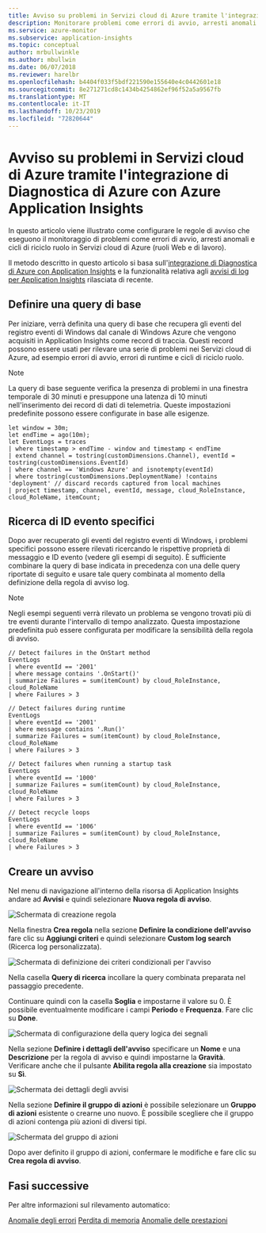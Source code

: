 ```yaml
---
title: Avviso su problemi in Servizi cloud di Azure tramite l'integrazione di Diagnostica di Azure con Azure Application Insights | Microsoft Docs
description: Monitorare problemi come errori di avvio, arresti anomali e cicli di riciclo ruolo in Servizi cloud di Azure con Azure Application Insights
ms.service: azure-monitor
ms.subservice: application-insights
ms.topic: conceptual
author: mrbullwinkle
ms.author: mbullwin
ms.date: 06/07/2018
ms.reviewer: harelbr
ms.openlocfilehash: b4404f033f5bdf221590e155640e4c0442601e18
ms.sourcegitcommit: 8e271271cd8c1434b4254862ef96f52a5a9567fb
ms.translationtype: MT
ms.contentlocale: it-IT
ms.lasthandoff: 10/23/2019
ms.locfileid: "72820644"
---
```

# <a name="alert-on-issues-in-azure-cloud-services-using-the-azure-diagnostics-integration-with-azure-application-insights"></a>Avviso su problemi in Servizi cloud di Azure tramite l'integrazione di Diagnostica di Azure con Azure Application Insights

In questo articolo viene illustrato come configurare le regole di avviso che eseguono il monitoraggio di problemi come errori di avvio, arresti anomali e cicli di riciclo ruolo in Servizi cloud di Azure (ruoli Web e di lavoro).

Il metodo descritto in questo articolo si basa sull'[integrazione di Diagnostica di Azure con Application Insights](https://azure.microsoft.com/blog/azure-diagnostics-integration-with-application-insights/) e la funzionalità relativa agli [avvisi di log per Application Insights](https://azure.microsoft.com/blog/log-alerts-for-application-insights-preview/) rilasciata di recente.

## <a name="define-a-base-query"></a>Definire una query di base

Per iniziare, verrà definita una query di base che recupera gli eventi del registro eventi di Windows dal canale di Windows Azure che vengono acquisiti in Application Insights come record di traccia.
Questi record possono essere usati per rilevare una serie di problemi nei Servizi cloud di Azure, ad esempio errori di avvio, errori di runtime e cicli di riciclo ruolo.

> [!NOTE]
> La query di base seguente verifica la presenza di problemi in una finestra temporale di 30 minuti e presuppone una latenza di 10 minuti nell'inserimento dei record di dati di telemetria. Queste impostazioni predefinite possono essere configurate in base alle esigenze.

```
let window = 30m;
let endTime = ago(10m);
let EventLogs = traces
| where timestamp > endTime - window and timestamp < endTime
| extend channel = tostring(customDimensions.Channel), eventId = tostring(customDimensions.EventId)
| where channel == 'Windows Azure' and isnotempty(eventId)
| where tostring(customDimensions.DeploymentName) !contains 'deployment' // discard records captured from local machines
| project timestamp, channel, eventId, message, cloud_RoleInstance, cloud_RoleName, itemCount;
```

## <a name="check-for-specific-event-ids"></a>Ricerca di ID evento specifici

Dopo aver recuperato gli eventi del registro eventi di Windows, i problemi specifici possono essere rilevati ricercando le rispettive proprietà di messaggio e ID evento (vedere gli esempi di seguito).
È sufficiente combinare la query di base indicata in precedenza con una delle query riportate di seguito e usare tale query combinata al momento della definizione della regola di avviso log.

> [!NOTE]
> Negli esempi seguenti verrà rilevato un problema se vengono trovati più di tre eventi durante l'intervallo di tempo analizzato. Questa impostazione predefinita può essere configurata per modificare la sensibilità della regola di avviso.

```
// Detect failures in the OnStart method
EventLogs
| where eventId == '2001'
| where message contains '.OnStart()'
| summarize Failures = sum(itemCount) by cloud_RoleInstance, cloud_RoleName
| where Failures > 3
```

```
// Detect failures during runtime
EventLogs
| where eventId == '2001'
| where message contains '.Run()'
| summarize Failures = sum(itemCount) by cloud_RoleInstance, cloud_RoleName
| where Failures > 3
```

```
// Detect failures when running a startup task
EventLogs
| where eventId == '1000'
| summarize Failures = sum(itemCount) by cloud_RoleInstance, cloud_RoleName
| where Failures > 3
```

```
// Detect recycle loops
EventLogs
| where eventId == '1006'
| summarize Failures = sum(itemCount) by cloud_RoleInstance, cloud_RoleName
| where Failures > 3
```

## <a name="create-an-alert"></a>Creare un avviso

Nel menu di navigazione all'interno della risorsa di Application Insights andare ad **Avvisi** e quindi selezionare **Nuova regola di avviso**.

![Schermata di creazione regola](./media/proactive-cloud-services/001.png)

Nella finestra **Crea regola** nella sezione **Definire la condizione dell'avviso** fare clic su **Aggiungi criteri** e quindi selezionare **Custom log search** (Ricerca log personalizzata).

![Schermata di definizione dei criteri condizionali per l'avviso](./media/proactive-cloud-services/002.png)

Nella casella **Query di ricerca** incollare la query combinata preparata nel passaggio precedente.

Continuare quindi con la casella **Soglia** e impostarne il valore su 0. È possibile eventualmente modificare i campi **Periodo** e **Frequenza**.
Fare clic su **Done**.

![Schermata di configurazione della query logica dei segnali](./media/proactive-cloud-services/003.png)

Nella sezione **Definire i dettagli dell'avviso** specificare un **Nome** e una **Descrizione** per la regola di avviso e quindi impostarne la **Gravità**.
Verificare anche che il pulsante **Abilita regola alla creazione** sia impostato su **Sì**.

![Schermata dei dettagli degli avvisi](./media/proactive-cloud-services/004.png)

Nella sezione **Definire il gruppo di azioni** è possibile selezionare un **Gruppo di azioni** esistente o crearne uno nuovo.
È possibile scegliere che il gruppo di azioni contenga più azioni di diversi tipi.

![Schermata del gruppo di azioni](./media/proactive-cloud-services/005.png)

Dopo aver definito il gruppo di azioni, confermare le modifiche e fare clic su **Crea regola di avviso**.

## <a name="next-steps"></a>Fasi successive

Per altre informazioni sul rilevamento automatico:

[Anomalie degli errori](../../azure-monitor/app/proactive-failure-diagnostics.md)
[Perdita di memoria](../../azure-monitor/app/proactive-potential-memory-leak.md)
[Anomalie delle prestazioni](../../azure-monitor/app/proactive-performance-diagnostics.md)

